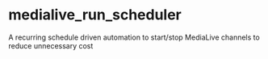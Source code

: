 # medialive_run_scheduler
A recurring schedule driven automation to start/stop MediaLive channels to reduce unnecessary cost
